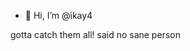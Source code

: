 - 👋 Hi, I’m @ikay4

gotta catch them all! said no sane person

<!---
ikay4/ikay4 is a ✨ special ✨ repository because its `README.md` (this file) appears on your GitHub profile.
You can click the Preview link to take a look at your changes.
--->
